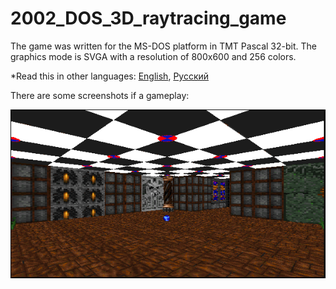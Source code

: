 # 2002_DOS_3D_raytracing_game

The game was written for the MS-DOS platform in TMT Pascal 32-bit. The graphics mode is SVGA with a resolution of 800x600 and 256 colors. 

*Read this in other languages: [English](README.md), [Русский](README.ru.md)

There are some screenshots if a gameplay:

![Screenshots of a gameplay](screenshots_gif.gif)
